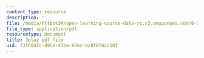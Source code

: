 ```yaml
---
content_type: resource
description: ''
file: /media/https%3A/open-learning-course-data-rc.s3.amazonaws.com/8-334-statistical-mechanics-ii-statistical-physics-of-fields-spring-2014/f3f6042cd95e43ba936cbc8f874cc58f_00PK6cUCbnU.pdf
file_type: application/pdf
resourcetype: Document
title: 3play pdf file
uid: f3f6042c-d95e-43ba-936c-bc8f874cc58f
---
```

